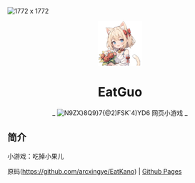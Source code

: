 ![1772 x 1772](https://github.com/8que/EatGuo/assets/129237146/42676cc3-e321-45b0-97c9-08fd0fcd4f49)<p align="center">
  <a href="https://8que.xyz/EatGuo/"><img src="https://github.com/8que/EatGuo/blob/main/static/image/ClickBefore.png?raw=true" width="100" height="100" alt="EatKano"></a>
</p>
<div align="center">

# EatGuo

_ ![N9ZX}8Q9}7{@2)FSK`4)YD6](https://github.com/8que/EatGuo/assets/129237146/e1f45041-dc1c-48ef-9775-b161d85ff8a6)
网页小游戏  _

</div>


## 简介

小游戏：吃掉小果儿


原码(https://github.com/arcxingye/EatKano)
|
[Github Pages](https://arcxingye.github.io/EatKano/index.html)
